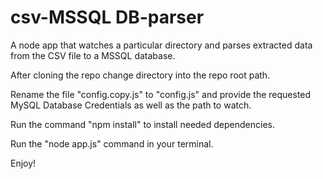 # csv-MSSQL DB-parser 
A node app that watches a particular directory and parses extracted data from the CSV file to a MSSQL database.

After cloning the repo change directory into the repo root path.

Rename the file "config.copy.js" to "config.js" and provide the requested MySQL Database Credentials as well as the path to watch.

Run the command "npm install" to install needed dependencies.

Run the "node app.js" command in your terminal.

Enjoy!
